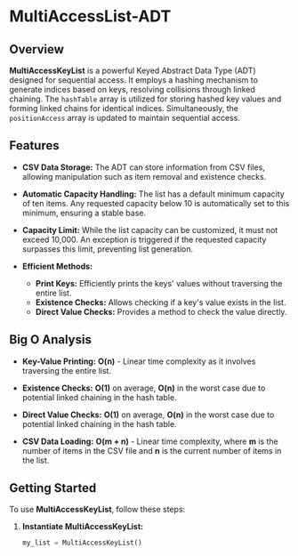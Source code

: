# MultiAccessList-ADT

## Overview

**MultiAccessKeyList** is a powerful Keyed Abstract Data Type (ADT) designed for sequential access. It employs a hashing mechanism to generate indices based on keys, resolving collisions through linked chaining. The `hashTable` array is utilized for storing hashed key values and forming linked chains for identical indices. Simultaneously, the `positionAccess` array is updated to maintain sequential access.

## Features

- **CSV Data Storage:** The ADT can store information from CSV files, allowing manipulation such as item removal and existence checks.

- **Automatic Capacity Handling:** The list has a default minimum capacity of ten items. Any requested capacity below 10 is automatically set to this minimum, ensuring a stable base.

- **Capacity Limit:** While the list capacity can be customized, it must not exceed 10,000. An exception is triggered if the requested capacity surpasses this limit, preventing list generation.

- **Efficient Methods:**
  - **Print Keys:** Efficiently prints the keys' values without traversing the entire list.
  - **Existence Checks:** Allows checking if a key's value exists in the list.
  - **Direct Value Checks:** Provides a method to check the value directly.

## Big O Analysis

- **Key-Value Printing:** **O(n)** - Linear time complexity as it involves traversing the entire list.
  
- **Existence Checks:** **O(1)** on average, **O(n)** in the worst case due to potential linked chaining in the hash table.

- **Direct Value Checks:** **O(1)** on average, **O(n)** in the worst case due to potential linked chaining in the hash table.

- **CSV Data Loading:** **O(m + n)** - Linear time complexity, where **m** is the number of items in the CSV file and **n** is the current number of items in the list.

## Getting Started

To use **MultiAccessKeyList**, follow these steps:

1. **Instantiate MultiAccessKeyList:**
   ```python
   my_list = MultiAccessKeyList()
